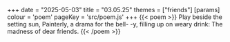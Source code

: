 +++
date = "2025-05-03"
title = "03.05.25"
themes = ["friends"]
[params]
  colour = 'poem'
  pageKey = 'src/poem.js'
+++
{{< poem >}}
Play beside the setting sun,
Painterly, a drama for the bell-
-y, filling up on weary drink:
The madness of dear friends.
{{< /poem >}}
